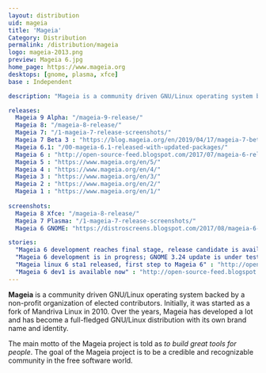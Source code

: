 ```yaml
---
layout: distribution
uid: mageia
title: 'Mageia'
Category: Distribution
permalink: /distribution/mageia
logo: mageia-2013.png
preview: Mageia 6.jpg
home_page: https://www.mageia.org
desktops: [gnome, plasma, xfce]
base : Independent

description: "Mageia is a community driven GNU/Linux operating system backed by a non-profit organization of elected contributors. Releases, reviews and other updates on Mageia."

releases:
  Mageia 9 Alpha: "/mageia-9-release/"
  Mageia 8: "/mageia-8-release/"
  Mageia 7: "/1-mageia-7-release-screenshots/"
  Mageia 7 Beta 3 : "https://blog.mageia.org/en/2019/04/17/mageia-7-beta-3/"
  Mageia 6.1: "/00-mageia-6.1-released-with-updated-packages/"
  Mageia 6 : "http://open-source-feed.blogspot.com/2017/07/mageia-6-released-with-plasma-5-dnf-arm.html"
  Mageia 5 : "https://www.mageia.org/en/5/"
  Mageia 4 : "https://www.mageia.org/en/4/"
  Mageia 3 : "https://www.mageia.org/en/3/"
  Mageia 2 : "https://www.mageia.org/en/2/"
  Mageia 1 : "https://www.mageia.org/en/1/"
  
screenshots:
  Mageia 8 Xfce: "/mageia-8-release/"
  Mageia 7 Plasma: "/1-mageia-7-release-screenshots/"
  Mageia 6 GNOME: "https://distroscreens.blogspot.com/2017/08/mageia-6-gnome-edition-screenshots.html"

stories:
  "Mageia 6 development reaches final stage, release candidate is available now " : "http://open-source-feed.blogspot.com/2017/05/mageia-6-development-reaches-final.html"
  "Mageia 6 development is in progress; GNOME 3.24 update is under testing" : "http://open-source-feed.blogspot.com/2017/03/mageia-6-development-is-in-progress.html"
  "Mageia linux 6 sta1 released, first step to Mageia 6" : "http://open-source-feed.blogspot.com/2016/07/mageia-linux-6-sta1-released-first-step.html"
  "Mageia 6 dev1 is available now" : "http://open-source-feed.blogspot.com/2016/03/mageia-6-dev1-is-available-now.html"
---
```


**Mageia** is a community driven GNU/Linux operating system backed by a non-profit organization of elected contributors. Initially, it was started as a fork of Mandriva Linux in 2010. Over the years, Mageia has developed a lot and has become a full-fledged GNU/Linux distribution with its own brand name and identity.

The main motto of the Mageia project is told as *to build great tools for people*. The goal of the Mageia project is to be a credible and recognizable community in the free software world.

